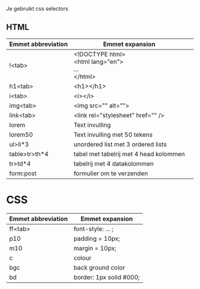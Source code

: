 Je gebruikt css selectors
## HTML

| Emmet abbreviation | Emmet expansion                                          |     |
| ------------------ | -------------------------------------------------------- | --- |
| !\<tab>            | \<!DOCTYPE html><br>\<html lang="en"><br>...<br>\</html> |     |
| h1\<tab>           | \<h1>\</h1>                                              |     |
| i\<tab>            | \<i>\</i>                                                |     |
| img\<tab>          | \<img src="" alt="">                                     |     |
| link\<tab>         | \<link rel="stylesheet" href="" />                       |     |
| lorem              | Text invulling                                           |     |
| lorem50            | Text invulling met 50 tekens                             |     |
| ul>li*3            | unordered list met 3 ordered lists                       |     |
| table>tr>th*4      | tabel met tabelrij met 4 head kolommen                   |     |
| tr>td*4            | tabelrij met 4 datakolommen                              |     |
| form:post          | formulier om te verzenden                                |     |

# CSS

| Emmet abbreviation | Emmet expansion         |
| ------------------ | ----------------------- |
| ff\<tab>           | font-style: ... ;       |
| p10                | padding = 10px;         |
| m10                | margin = 10px;          |
| c                  | colour                  |
| bgc                | back ground color       |
| bd                 | border: 1px solid #000; |
